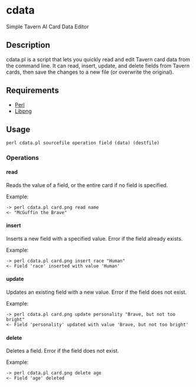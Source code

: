 # cdata
Simple Tavern AI Card Data Editor
## Description
cdata.pl is a script that lets you quickly read and edit Tavern card data from the command line. It can read, insert, update, and delete fields from Tavern cards, then save the changes to a new file (or overwrite the original).

## Requirements
* [Perl](https://www.perl.org/get.html)
* [Libpng](https://metacpan.org/dist/Image-PNG-Libpng/view/lib/Image/PNG/Libpng.pod)

## Usage
`perl cdata.pl sourcefile operation field (data) (destfile)`

### Operations
#### read
Reads the value of a field, or the entire card if no field is specified.

Example: 
```
-> perl cdata.pl card.png read name
<- "McGuffin the Brave"
```

#### insert
Inserts a new field with a specified value. Error if the field already exists.

Example:
```
-> perl cdata.pl card.png insert race "Human"
<- Field 'race' inserted with value 'Human'
```

#### update
Updates an existing field with a new value. Error if the field does not exist.

Example:
```
-> perl cdata.pl card.png update personality "Brave, but not too bright"
<- Field 'personality' updated with value 'Brave, but not too bright'
```

#### delete
Deletes a field. Error if the field does not exist.

Example: 
```
-> perl cdata.pl card.png delete age
<- Field 'age' deleted
```
